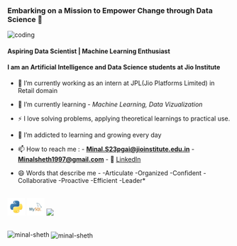 ### Embarking on a Mission to Empower Change through Data Science 🚀
<img alt="coding" width="1000px" height="400px" src="https://github.com/minal-sheth/minal-sheth/blob/main/image_processing20191213-6403-1j99nlm.gif">

<h4>Aspiring Data Scientist  |  Machine Learning Enthusiast </h4>
<h4 align="Left">I am an Artificial Intelligence and Data Science students at Jio Institute </h4>

- 🔭 I’m currently working as an intern at JPL(Jio Platforms Limited) in Retail domain

- 🌱 I’m currently learning - *Machine Learning, Data Vizualization*

- :zap: I love solving problems, applying theoretical learnings to practical use.

- 🌱 I’m addicted to learning and growing every day


- 📫 How to reach me :
      - **Minal.S23pgai@jioinstitute.edu.in**
      - **Minalsheth1997@gmail.com**
      - :office: [LinkedIn](https://www.linkedin.com/in/minal-sheth)

- 😄 Words that describe me - 
     -Articulate
     -Organized
     -Confident
     -Collaborative
     -Proactive
     -Efficient
     -Leader*


<br>
<code><img height="40" src="https://raw.githubusercontent.com/github/explore/80688e429a7d4ef2fca1e82350fe8e3517d3494d/topics/python/python.png"></code>
<code><img height="40" src="https://raw.githubusercontent.com/github/explore/80688e429a7d4ef2fca1e82350fe8e3517d3494d/topics/mysql/mysql.png"></code>
<code><img height="40" src="[https://raw.githubusercontent.com/github/explore/80688e429a7d4ef2fca1e82350fe8e3517d3494d/topics/tableau/tableau.png](https://cdnl.tblsft.com/sites/default/files/pages/tableau_cmyk_2015.png)"></code>
<br>
<br>

<p><img align="left" src="https://github-readme-stats.vercel.app/api/top-langs?username=minal-sheth&show_icons=true&locale=en&layout=compact" alt="minal-sheth" /></p>
<p>&nbsp;<img align="center" src="https://github-readme-stats.vercel.app/api?username=minal-sheth&show_icons=true&locale=en" alt="minal-sheth" /></p>


